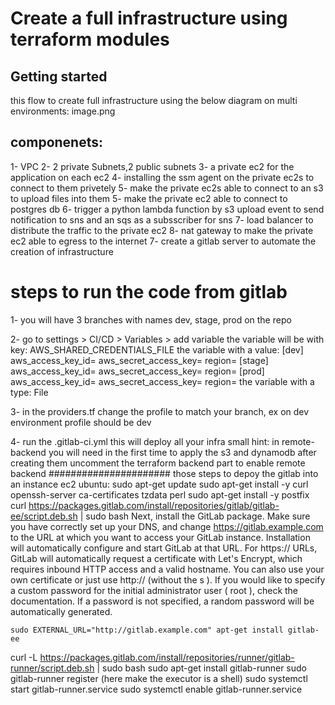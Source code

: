 # Create a full infrastructure using terraform modules 

## Getting started
this flow to create full infrastructure using the below diagram on multi environments:
image.png

## componenets:
1- VPC
2- 2 private Subnets,2 public subnets
3- a private ec2 for the application on each ec2
4- installing the ssm agent on the private ec2s to connect to them privetely
5- make the private ec2s able to connect to an s3 to upload files into them
5- make the private ec2 able to connect to postgres db 
6- trigger a python lambda function by s3 upload event to send notification to sns and an sqs as a subsscriber for sns
7- load balancer to distribute the traffic to the private ec2
8- nat gateway to make the private ec2 able to egress to the internet
7- create a gitlab server to automate the creation of infrastructure

# steps to run the code from gitlab
1- you will have 3 branches with names dev, stage, prod on the repo

2- go to settings > CI/CD > Variables > add variable 
    the variable will be with key: AWS_SHARED_CREDENTIALS_FILE
    the variable with a value:
        [dev]
        aws_access_key_id=<add-your-dev-access-key-id>
        aws_secret_access_key=<add-your-dev-secret-access-key>
        region=<Add-your-region>
        [stage]
        aws_access_key_id=<add-your-stage-access-key-id>
        aws_secret_access_key=<add-your-stage-secret-access-key>
        region=<Add-your-region>
        [prod]
        aws_access_key_id=<add-your-prod-access-key-id>
        aws_secret_access_key=<add-your-prod-secret-access-key>
        region=<Add-your-region>
     the variable with a type: File

3- in the providers.tf change the profile to match your branch, ex on dev environment profile should be dev

4- run the .gitlab-ci.yml this will deploy all your infra
   small hint: in remote-backend you will need in the first time to apply  the s3 and dynamodb after creating them uncomment the terraform backend part to enable remote backend
######################
those steps to depoy the gitlab into an instance ec2 ubuntu:
sudo apt-get update
sudo apt-get install -y curl openssh-server ca-certificates tzdata perl
sudo apt-get install -y postfix
curl https://packages.gitlab.com/install/repositories/gitlab/gitlab-ee/script.deb.sh | sudo bash
    Next, install the GitLab package. Make sure you have correctly set up your DNS, and change https://gitlab.example.com to the URL at which you want to access your GitLab instance. Installation will automatically configure and start GitLab at that URL.
    For https:// URLs, GitLab will automatically request a certificate with Let's Encrypt, which requires inbound HTTP access and a valid hostname. You can also use your own certificate or just use http:// (without the s ).
    If you would like to specify a custom password for the initial administrator user ( root ), check the documentation. If a password is not specified, a random password will be automatically generated.

    sudo EXTERNAL_URL="http://gitlab.example.com" apt-get install gitlab-ee

curl -L https://packages.gitlab.com/install/repositories/runner/gitlab-runner/script.deb.sh | sudo bash
sudo apt-get install gitlab-runner
sudo gitlab-runner register (here make the executor is a shell)
sudo systemctl start gitlab-runner.service
sudo systemctl enable gitlab-runner.service



    




